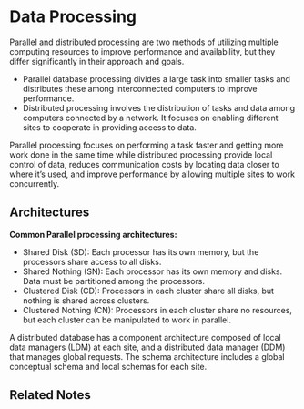 # Data Processing
Parallel and distributed processing are two methods of utilizing multiple computing resources to improve performance and availability, but they differ significantly in their approach and goals.

 - Parallel database processing divides a large task into smaller tasks and distributes these among interconnected computers to improve performance.
 - Distributed processing involves the distribution of tasks and data among computers connected by a network. It focuses on enabling different sites to cooperate in providing access to data. 

Parallel processing focuses on performing a task faster and getting more work done in the same time while distributed processing provide local control of data, reduces communication costs by locating data closer to where it’s used, and improve performance by allowing multiple sites to work concurrently.

## Architectures

**Common Parallel processing architectures:**

- Shared Disk (SD): Each processor has its own memory, but the processors share access to all disks.
- Shared Nothing (SN): Each processor has its own memory and disks. Data must be partitioned among the processors.
- Clustered Disk (CD): Processors in each cluster share all disks, but nothing is shared across clusters.
- Clustered Nothing (CN): Processors in each cluster share no resources, but each cluster can be manipulated to work in parallel.

A distributed database has a component architecture composed of local data managers (LDM) at each site, and a distributed data manager (DDM) that manages global requests. The schema architecture includes a global conceptual schema and local schemas for each site.

## Related Notes